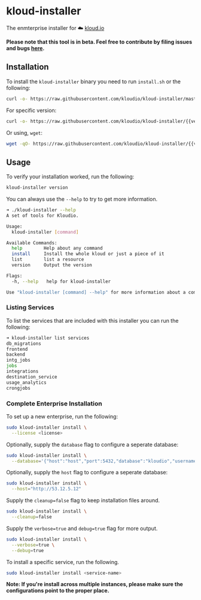# kloud-installer
The enmterprise installer for :cloud: [kloud.io](https://kloud.io)

**Please note that this tool is in beta. Feel free to contribute by filing issues and bugs [here](https://github.com/Kloudio/kloud-installer/issues).**

## Installation
To install the `kloud-installer` binary you need to run `install.sh` or the following:

```bash
curl -o- https://raw.githubusercontent.com/kloudio/kloud-installer/master/install.sh | sudo sh
```

For specific version:
```bash
curl -o- https://raw.githubusercontent.com/kloudio/kloud-installer/{{version}}/install.sh | sudo sh

```

Or using, `wget`:
```bash
wget -qO- https://raw.githubusercontent.com/kloudio/kloud-installer/{{version}}/install.sh | sudo sh

```

## Usage 
To verify your installation worked, run the following:
```bash
kloud-installer version
```

You can always use the `--help` to try to get more information.

```bash
➜ ./kloud-installer --help
A set of tools for Kloudio.

Usage:
  kloud-installer [command]

Available Commands:
  help        Help about any command
  install     Install the whole kloud or just a piece of it
  list        list a resource
  version     Output the version

Flags:
  -h, --help   help for kloud-installer

Use "kloud-installer [command] --help" for more information about a command.
```

### Listing Services
To list the services that are included with this installer you can run the following:
```bash
➜ kloud-installer list services
db_migrations
frontend
backend
intg_jobs
jobs
integrations
destination_service
usage_analytics
crongjobs
```

### Complete Enterprise Installation
To set up a new enterprise, run the following:
```sh
sudo kloud-installer install \
  --license <license>
```

Optionally, supply the `database` flag to configure a seperate database:
```sh
sudo kloud-installer install \
  --database='{"host":"host","port":5432,"database":"kloudio","username":"kloudio","password":"rainbow"}'
```

Optionally, supply the `host` flag to configure a seperate database:
```sh
sudo kloud-installer install \
  --host="http://53.12.5.12"
```

Supply the `cleanup=false` flag to keep installation files around.
```sh
sudo kloud-installer install \
  --cleanup=false
```

Supply the `verbose=true` and `debug=true` flag for more output.
```sh
sudo kloud-installer install \
  --verbose=true \
  --debug=true
```

To install a specific service, run the following.
```sh
sudo kloud-installer install <service-name>
```

**Note: If you're install across multiple instances, please make sure the configurations point to the proper place.**
